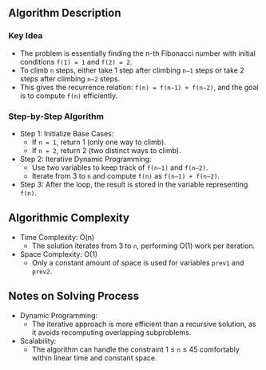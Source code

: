 ## Algorithm Description
### Key Idea
- The problem is essentially finding the n-th Fibonacci number with initial conditions ```f(1) = 1``` and ```f(2) = 2```.
- To climb ```n``` steps, either take 1 step after climbing ```n−1``` steps or take 2 steps after climbing ```n−2``` steps.
- This gives the recurrence relation: ```f(n) = f(n−1) + f(n−2)```, and the goal is to compute ```f(n)``` efficiently.

### Step-by-Step Algorithm
- Step 1: Initialize Base Cases:
  - If ```n = 1```, return 1 (only one way to climb).
  - If ```n = 2```, return 2 (two distinct ways to climb).
- Step 2: Iterative Dynamic Programming:
  - Use two variables to keep track of ```f(n−1)``` and ```f(n−2)```.
  - Iterate from 3 to ```n``` and compute ```f(n)``` as ```f(n−1) + f(n−2)```.
- Step 3: After the loop, the result is stored in the variable representing ```f(n)```.

## Algorithmic Complexity
- Time Complexity: O(n)
  - The solution iterates from 3 to ```n```, performing O(1) work per iteration.
- Space Complexity: O(1)
  - Only a constant amount of space is used for variables ```prev1``` and ```prev2```.

## Notes on Solving Process
- Dynamic Programming:
  - The iterative approach is more efficient than a recursive solution, as it avoids recomputing overlapping subproblems.
- Scalability:
  - The algorithm can handle the constraint 1 ≤ ```n``` ≤ 45 comfortably within linear time and constant space.